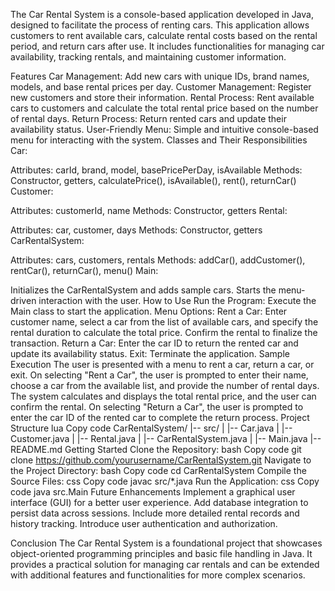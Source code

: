 The Car Rental System is a console-based application developed in Java, designed to facilitate the process of renting cars. This application allows customers to rent available cars, calculate rental costs based on the rental period, and return cars after use. It includes functionalities for managing car availability, tracking rentals, and maintaining customer information.

Features
Car Management: Add new cars with unique IDs, brand names, models, and base rental prices per day.
Customer Management: Register new customers and store their information.
Rental Process: Rent available cars to customers and calculate the total rental price based on the number of rental days.
Return Process: Return rented cars and update their availability status.
User-Friendly Menu: Simple and intuitive console-based menu for interacting with the system.
Classes and Their Responsibilities
Car:

Attributes: carId, brand, model, basePricePerDay, isAvailable
Methods: Constructor, getters, calculatePrice(), isAvailable(), rent(), returnCar()
Customer:

Attributes: customerId, name
Methods: Constructor, getters
Rental:

Attributes: car, customer, days
Methods: Constructor, getters
CarRentalSystem:

Attributes: cars, customers, rentals
Methods: addCar(), addCustomer(), rentCar(), returnCar(), menu()
Main:

Initializes the CarRentalSystem and adds sample cars.
Starts the menu-driven interaction with the user.
How to Use
Run the Program: Execute the Main class to start the application.
Menu Options:
Rent a Car: Enter customer name, select a car from the list of available cars, and specify the rental duration to calculate the total price. Confirm the rental to finalize the transaction.
Return a Car: Enter the car ID to return the rented car and update its availability status.
Exit: Terminate the application.
Sample Execution
The user is presented with a menu to rent a car, return a car, or exit.
On selecting "Rent a Car", the user is prompted to enter their name, choose a car from the available list, and provide the number of rental days. The system calculates and displays the total rental price, and the user can confirm the rental.
On selecting "Return a Car", the user is prompted to enter the car ID of the rented car to complete the return process.
Project Structure
lua
Copy code
CarRentalSystem/
|-- src/
|   |-- Car.java
|   |-- Customer.java
|   |-- Rental.java
|   |-- CarRentalSystem.java
|   |-- Main.java
|-- README.md
Getting Started
Clone the Repository:
bash
Copy code
git clone https://github.com/yourusername/CarRentalSystem.git
Navigate to the Project Directory:
bash
Copy code
cd CarRentalSystem
Compile the Source Files:
css
Copy code
javac src/*.java
Run the Application:
css
Copy code
java src.Main
Future Enhancements
Implement a graphical user interface (GUI) for a better user experience.
Add database integration to persist data across sessions.
Include more detailed rental records and history tracking.
Introduce user authentication and authorization.


Conclusion
The Car Rental System is a foundational project that showcases object-oriented programming principles and basic file handling in Java. It provides a practical solution for managing car rentals and can be extended with additional features and functionalities for more complex scenarios.
